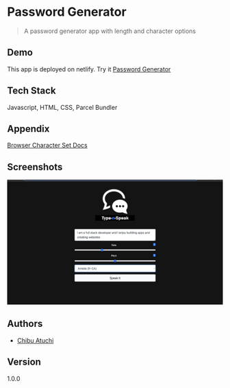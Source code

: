 # Password Generator

> A password generator app with length and character options

## Demo

This app is deployed on netlify. Try it [Password Generator](https://whimsical-cobbler-7797c5.netlify.app/)

## Tech Stack

Javascript, HTML, CSS, Parcel Bundler

## Appendix

[Browser Character Set Docs](http://www.net-comber.com/charset.html)

## Screenshots

![App Screenshot](https://raw.githubusercontent.com/catuchi/TextToSpeech/main/dist/img/App%20Screenshot.png)

## Authors

- [Chibu Atuchi](https://www.github.com/catuchi)

## Version

1.0.0
